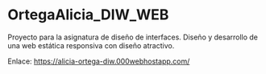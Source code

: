 # OrtegaAlicia_DIW_WEB

Proyecto para la asignatura de diseño de interfaces.
Diseño y desarrollo de una web estática responsiva con diseño atractivo.

Enlace: https://alicia-ortega-diw.000webhostapp.com/
